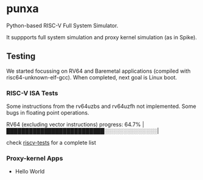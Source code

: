 # punxa
Python-based RISC-V Full System Simulator.

It suppports full system simulation and proxy kernel simulation (as in Spike).

## Testing

We started focussing on RV64 and Baremetal applications (compiled with risc64-unknown-elf-gcc).
When completed, next goal is Linux boot.

### RISC-V ISA Tests

Some instructions from the rv64uzbs and rv64uzfh not implemented. Some bugs in floating point operations.

RV64 (excluding vector instructions) progress: 64.7%
|██████████████████████████░░░░░░░░░░░░░░|

check [riscv-tests](https://github.com/davidcastells/punxa/blob/main/test/riscv-tests/README.md) for a complete list

### Proxy-kernel Apps

- Hello World
